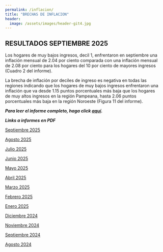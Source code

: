 ```yaml
---
permalink: /inflacion/
title: "BRECHAS DE INFLACION"
header:
  image: /assets/images/header-git4.jpg
---
```


## RESULTADOS SEPTIEMBRE 2025

Los hogares de muy bajos ingresos, decil 1, enfrentaron en septiembre una inflación mensual de 2.04 por ciento comparada con una inflación mensual de 2.08 por ciento para los hogares del 10 por ciento de mayores ingresos (Cuadro 2 del informe).

La brecha de inflación por deciles de ingreso es negativa en todas las regiones indicando que los hogares de muy bajos ingresos enfrentaron una inflación que va desde 1.15 puntos porcentuales más baja que los hogares de muy altos ingresos en la región Pampeana, hasta 2.06 puntos porcentuales más baja en la región Noroeste (Figura 11 del informe).

***Para leer el informe completo, haga click [aquí](https://mrozada.github.io/brechas/).***


***Links a informes en PDF***

[Septiembre 2025](https://github.com/mrozada/mrozada.github.io/blob/master/assets/pdf/BRECHAS%20DE%20INFLACION%20-%202025-09.pdf)

[Agosto 2025](https://github.com/mrozada/mrozada.github.io/blob/master/assets/pdf/BRECHAS%20DE%20INFLACION%20-%202025-08.pdf)

[Julio 2025](https://github.com/mrozada/mrozada.github.io/blob/master/assets/pdf/BRECHAS%20DE%20INFLACION%20-%202025-07.pdf)

[Junio 2025](https://github.com/mrozada/mrozada.github.io/blob/master/assets/pdf/BRECHAS%20DE%20INFLACION%20-%202025-06.pdf)

[Mayo 2025](https://github.com/mrozada/mrozada.github.io/blob/master/assets/pdf/BRECHAS%20DE%20INFLACION%20-%202025-05.pdf)

[Abril 2025](https://github.com/mrozada/mrozada.github.io/blob/master/assets/pdf/BRECHAS%20DE%20INFLACION%20-%202025-04.pdf)

[Marzo 2025](https://github.com/mrozada/mrozada.github.io/blob/master/assets/pdf/BRECHAS%20DE%20INFLACION%20-%202025-03.pdf)

[Febrero 2025](https://github.com/mrozada/mrozada.github.io/blob/master/assets/pdf/BRECHAS%20DE%20INFLACION%20-%202025-02.pdf)

[Enero 2025](https://github.com/mrozada/mrozada.github.io/blob/master/assets/pdf/BRECHAS%20DE%20INFLACION%20-%202025-01.pdf)

[Diciembre 2024](https://github.com/mrozada/mrozada.github.io/blob/master/assets/pdf/BRECHAS%20DE%20INFLACION%20-%202024-12.pdf)

[Noviembre 2024](https://github.com/mrozada/mrozada.github.io/blob/master/assets/pdf/BRECHAS%20DE%20INFLACION%20-%202024-11.pdf)

[Septiembre 2024](https://github.com/mrozada/mrozada.github.io/blob/master/assets/pdf/BRECHAS%20DE%20INFLACION%20-%202024-09.pdf)

[Agosto 2024](https://github.com/mrozada/mrozada.github.io/blob/master/assets/pdf/BRECHAS%20DE%20INFLACION%20-%202024-08.pdf)